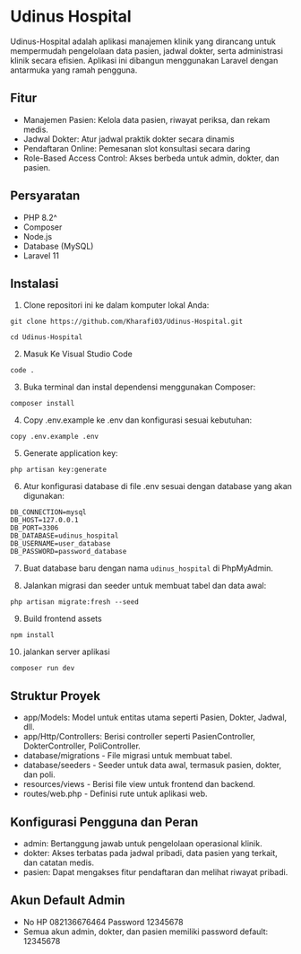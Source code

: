 # Udinus Hospital

Udinus-Hospital adalah aplikasi manajemen klinik yang dirancang untuk mempermudah pengelolaan data pasien, jadwal dokter, serta administrasi klinik secara efisien. Aplikasi ini dibangun menggunakan Laravel dengan antarmuka yang ramah pengguna.

## Fitur

- Manajemen Pasien: Kelola data pasien, riwayat periksa, dan rekam medis.
- Jadwal Dokter: Atur jadwal praktik dokter secara dinamis
- Pendaftaran Online: Pemesanan slot konsultasi secara daring
- Role-Based Access Control: Akses berbeda untuk admin, dokter, dan pasien.

## Persyaratan
- PHP 8.2^
- Composer
- Node.js
- Database (MySQL)
- Laravel 11

## Instalasi

1. Clone repositori ini ke dalam komputer lokal Anda:

```
git clone https://github.com/Kharafi03/Udinus-Hospital.git
```

```
cd Udinus-Hospital
```

2. Masuk Ke Visual Studio Code

```
code .
```

3. Buka terminal dan instal dependensi menggunakan Composer:

```
composer install
```

4. Copy .env.example ke .env dan konfigurasi sesuai kebutuhan:

```
copy .env.example .env
```

5. Generate application key:

```
php artisan key:generate
```

6. Atur konfigurasi database di file .env sesuai dengan database yang akan digunakan:

```
DB_CONNECTION=mysql
DB_HOST=127.0.0.1
DB_PORT=3306
DB_DATABASE=udinus_hospital
DB_USERNAME=user_database
DB_PASSWORD=password_database
```

7. Buat database baru dengan nama ``udinus_hospital`` di PhpMyAdmin.

8. Jalankan migrasi dan seeder untuk membuat tabel dan data awal:

```
php artisan migrate:fresh --seed
```

9. Build frontend assets

```
npm install
```
10. jalankan server aplikasi
```
composer run dev
```

## Struktur Proyek
- app/Models: Model untuk entitas utama seperti Pasien, Dokter, Jadwal, dll.
- app/Http/Controllers: Berisi controller seperti PasienController, DokterController, PoliController.
- database/migrations - File migrasi untuk membuat tabel.
- database/seeders - Seeder untuk data awal, termasuk pasien, dokter, dan poli.
- resources/views - Berisi file view untuk frontend dan backend.
- routes/web.php - Definisi rute untuk aplikasi web.

## Konfigurasi Pengguna dan Peran
- admin: Bertanggung jawab untuk pengelolaan operasional klinik.
- dokter: Akses terbatas pada jadwal pribadi, data pasien yang terkait, dan catatan medis.
- pasien: Dapat mengakses fitur pendaftaran dan melihat riwayat pribadi.

## Akun Default Admin
- No HP 082136676464 Password 12345678
- Semua akun admin, dokter, dan pasien memiliki password default: 12345678